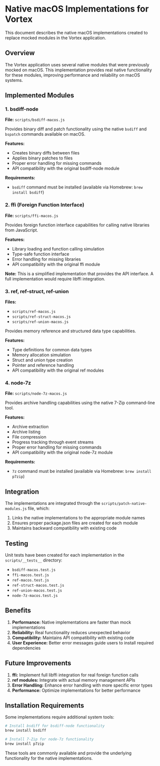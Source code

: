 # Native macOS Implementations for Vortex

This document describes the native macOS implementations created to replace mocked modules in the Vortex application.

## Overview

The Vortex application uses several native modules that were previously mocked on macOS. This implementation provides real native functionality for these modules, improving performance and reliability on macOS systems.

## Implemented Modules

### 1. bsdiff-node

**File:** `scripts/bsdiff-macos.js`

Provides binary diff and patch functionality using the native `bsdiff` and `bspatch` commands available on macOS.

**Features:**
- Creates binary diffs between files
- Applies binary patches to files
- Proper error handling for missing commands
- API compatibility with the original bsdiff-node module

**Requirements:**
- `bsdiff` command must be installed (available via Homebrew: `brew install bsdiff`)

### 2. ffi (Foreign Function Interface)

**File:** `scripts/ffi-macos.js`

Provides foreign function interface capabilities for calling native libraries from JavaScript.

**Features:**
- Library loading and function calling simulation
- Type-safe function interface
- Error handling for missing libraries
- API compatibility with the original ffi module

**Note:** This is a simplified implementation that provides the API interface. A full implementation would require libffi integration.

### 3. ref, ref-struct, ref-union

**Files:**
- `scripts/ref-macos.js`
- `scripts/ref-struct-macos.js`
- `scripts/ref-union-macos.js`

Provides memory reference and structured data type capabilities.

**Features:**
- Type definitions for common data types
- Memory allocation simulation
- Struct and union type creation
- Pointer and reference handling
- API compatibility with the original ref modules

### 4. node-7z

**File:** `scripts/node-7z-macos.js`

Provides archive handling capabilities using the native 7-Zip command-line tool.

**Features:**
- Archive extraction
- Archive listing
- File compression
- Progress tracking through event streams
- Proper error handling for missing commands
- API compatibility with the original node-7z module

**Requirements:**
- `7z` command must be installed (available via Homebrew: `brew install p7zip`)

## Integration

The implementations are integrated through the `scripts/patch-native-modules.js` file, which:

1. Links the native implementations to the appropriate module names
2. Ensures proper package.json files are created for each module
3. Maintains backward compatibility with existing code

## Testing

Unit tests have been created for each implementation in the `scripts/__tests__` directory:

- `bsdiff-macos.test.js`
- `ffi-macos.test.js`
- `ref-macos.test.js`
- `ref-struct-macos.test.js`
- `ref-union-macos.test.js`
- `node-7z-macos.test.js`

## Benefits

1. **Performance:** Native implementations are faster than mock implementations
2. **Reliability:** Real functionality reduces unexpected behavior
3. **Compatibility:** Maintains API compatibility with existing code
4. **User Experience:** Better error messages guide users to install required dependencies

## Future Improvements

1. **ffi:** Implement full libffi integration for real foreign function calls
2. **ref modules:** Integrate with actual memory management APIs
3. **Error Handling:** Enhance error handling with more specific error types
4. **Performance:** Optimize implementations for better performance

## Installation Requirements

Some implementations require additional system tools:

```bash
# Install bsdiff for bsdiff-node functionality
brew install bsdiff

# Install 7-Zip for node-7z functionality
brew install p7zip
```

These tools are commonly available and provide the underlying functionality for the native implementations.